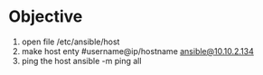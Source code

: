 # Objective
1. open file /etc/ansible/host
2. make host enty
    #username@ip/hostname
    ansible@10.10.2.134
3. ping the host
    ansible -m ping all
